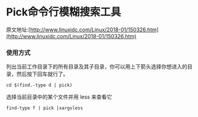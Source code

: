 # Pick命令行模糊搜索工具
原文地址:[http://www.linuxidc.com/Linux/2018-01/150326.htm](http://www.linuxidc.com/Linux/2018-01/150326.htm)

### 使用方式

列出当前工作目录下的所有目录及其子目录，你可以用上下箭头选择你想进入的目录，然后按下回车就行了。

```
cd $(find.-type d | pick)

```

选择当前目录中的某个文件并用 less 来查看它


```
find-type f | pick |xargsless
```


